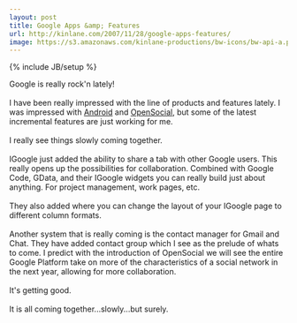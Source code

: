 ```yaml
---
layout: post
title: Google Apps &amp; Features
url: http://kinlane.com/2007/11/28/google-apps-features/
image: https://s3.amazonaws.com/kinlane-productions/bw-icons/bw-api-a.png
---
```

{% include JB/setup %}
<p>
     Google is really rock'n lately!
     <br />
     <br />
     I have been really impressed with the line of products and features lately. I was impressed with <a href="http://code.google.com/android/#utm_campaign=en&amp;utm_source=en-ha-na-us-bk&amp;utm_medium=ha&amp;utm_term=android">Android</a> and <a href="http://code.google.com/apis/opensocial/">OpenSocial</a>, but some of the latest incremental features are just working for me.
     <br />
     <br />
     I really see things slowly coming together.
     <br />
     <br />
     IGoogle just added the ability to share a tab with other Google users. This really opens up the possibilities for collaboration. Combined with Google Code, GData, and their IGoogle widgets you can really build just about anything. For project management, work pages, etc.
     <br />
     <br />
     They also added where you can change the layout of your IGoogle page to different column formats.
     <br />
     <br />
     Another system that is really coming is the contact manager for Gmail and Chat. They have added contact group which I see as the prelude of whats to come. I predict with the introduction of OpenSocial we will see the entire Google Platform take on more of the characteristics of a social network in the next year, allowing for more collaboration.
     <br />
     <br />
     It's getting good.
     <br />
     <br />
     It is all coming together...slowly...but surely.
</p>